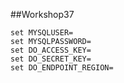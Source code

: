 ##Workshop37

```
set MYSQLUSER=
set MYSQLPASSWORD=
set DO_ACCESS_KEY=
set DO_SECRET_KEY=
set DO_ENDPOINT_REGION=
```
